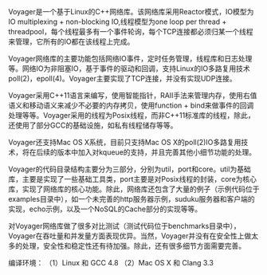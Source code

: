 Voyager是一个基于Linux的C++网络库。该网络库采用Reactor模式，IO模型为IO multiplexing + non-blocking IO,线程模型为one loop per thread + threadpool，每个线程最多有一个事件轮询，每个TCP连接都必须归某一个线程来管理，它所有的IO都在该线程上完成。

Voyager网络库的主要功能包括网络IO事件，定时任务管理，线程库和日志处理等。网络IO为非阻塞IO，基于事件的驱动和回调，支持Linux的IO多路复用技术poll(2)，epoll(4)。Voyager主要实现了TCP连接，并没有实现UDP连接。

Voyager采用C++11语言来编写，使用智能指针，RAII手法来管理内存，使用右值语义和移动语义来减少不必要的内存拷贝，使用function + bind来做事件的回调处理等等。Voyager采用的线程为Posix线程，而非C++11标准库的线程，除此，还使用了部分GCC的基础设施，如私有线程储存等等。

Voyager还支持Mac OS X系统，目前只支持Mac OS X的poll(2)IO多路复用技术，将在后续的版本中加入对kqueue的支持，并且完善其他小细节功能的处理。

Voyager的代码目录结构主要分为三部分，分别为util，port和core。util为基础库，主要是实现了一些基础工具类，port主要是对Posix线程的封装，core为核心库，实现了网络库的核心功能。除此，网络库还包含了大量的例子（示例代码位于examples目录中），如一个未完善的http服务器示例，suduku服务器和客户端的实现，echo示例，以及一个NoSQL的Cache部分的实现等等。

对Voyager网络库做了很多对比测试（测试代码位于benchmarks目录中），Voyager在吞吐量和并发量方面表现优异。当然，Voyager并没有在安全性上做太多的处理，安全性和稳定性还有待加强。除此，还有很多细节方面需要完善。

编译环境：
（1）Linux 和 GCC 4.8
（2）Mac OS X 和 Clang 3.3
